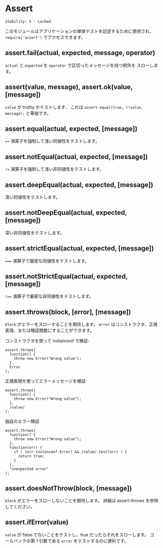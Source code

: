 # Assert

    Stability: 5 - Locked

<!--
This module is used for writing unit tests for your applications, you can
access it with `require('assert')`.
-->

このモジュールはアプリケーションの単体テストを記述するために使用され、
`require('assert')` でアクセスできます。

## assert.fail(actual, expected, message, operator)

<!--
Throws an exception that displays the values for `actual` and `expected` separated by the provided operator.
-->

`actual` と `expected` を `operator` で区切ったメッセージを持つ例外を
スローします。

## assert(value, message), assert.ok(value, [message])

<!--
Tests if value is truthy, it is equivalent to `assert.equal(true, !!value, message);`
-->

`value` が truthy かテストします、
これは `assert.equal(true, !!value, message);` と等価です。

## assert.equal(actual, expected, [message])

<!--
Tests shallow, coercive equality with the equal comparison operator ( `==` ).
-->

`==` 演算子を強制して浅い同値性をテストします。

## assert.notEqual(actual, expected, [message])

<!--
Tests shallow, coercive non-equality with the not equal comparison operator ( `!=` ).
-->

`!=` 演算子を強制して浅い非同値性をテストします。

## assert.deepEqual(actual, expected, [message])

<!--
Tests for deep equality.
-->

深い同値性をテストします。

## assert.notDeepEqual(actual, expected, [message])

<!--
Tests for any deep inequality.
-->

深い非同値性をテストします。

## assert.strictEqual(actual, expected, [message])

<!--
Tests strict equality, as determined by the strict equality operator ( `===` )
-->

`===` 演算子で厳密な同値性をテストします。

## assert.notStrictEqual(actual, expected, [message])

<!--
Tests strict non-equality, as determined by the strict not equal operator ( `!==` )
-->

`!==` 演算子で厳密な非同値性をテストします。

## assert.throws(block, [error], [message])

<!--
Expects `block` to throw an error. `error` can be constructor, regexp or 
validation function.
-->

`block` がエラーをスローすることを期待します。
`error` はコンストラクタ、正規表現、または検証関数にすることができます。

<!--
Validate instanceof using constructor:
-->

コンストラクタを使って instanceof で検証:

    assert.throws(
      function() {
        throw new Error("Wrong value");
      },
      Error
    );

<!--
Validate error message using RegExp:
-->

正規表現を使ってエラーメッセージを検証:

    assert.throws(
      function() {
        throw new Error("Wrong value");
      },
      /value/
    );

<!--
Custom error validation:
-->

独自のエラー検証:

    assert.throws(
      function() {
        throw new Error("Wrong value");
      },
      function(err) {
        if ( (err instanceof Error) && /value/.test(err) ) {
          return true;
        }
      },
      "unexpected error"
    );

## assert.doesNotThrow(block, [message])

<!--
Expects `block` not to throw an error, see assert.throws for details.
-->

`block` がエラーをスローしないことを期待します。
詳細は assert.throws を参照してください。

## assert.ifError(value)

<!--
Tests if value is not a false value, throws if it is a true value. Useful when
testing the first argument, `error` in callbacks.
-->

`value` が false でないことをテストし、true だったらそれをスローします。
コールバックの第 1 引数である `error` をテストするのに便利です。
